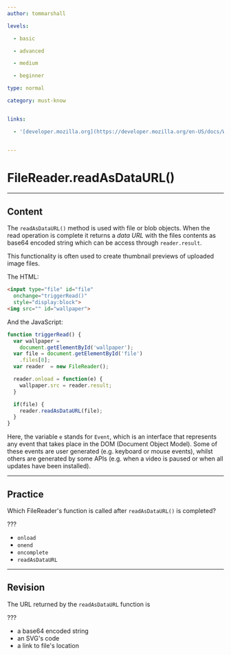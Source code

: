 ```yaml
---
author: tommarshall

levels:

  - basic

  - advanced

  - medium

  - beginner

type: normal

category: must-know


links:

  - '[developer.mozilla.org](https://developer.mozilla.org/en-US/docs/Web/API/FileReader/readAsDataURL){website}'


---
```


# FileReader.readAsDataURL()

---
## Content

The `readAsDataURL()` method is used with file or blob objects. When the read operation is complete it returns a *data URL* with the files contents as base64 encoded string which can be access through `reader.result`.

This functionality is often used to create thumbnail previews of uploaded image files.

The HTML:
```html
<input type="file" id="file"
  onchange="triggerRead()"
  style="display:block">
<img src="" id="wallpaper">
```
And the JavaScript:
```JavaScript
function triggerRead() {
  var wallpaper =
    document.getElementById('wallpaper');
  var file = document.getElementById('file')
    .files[0];
  var reader  = new FileReader();

  reader.onload = function(e) {
    wallpaper.src = reader.result;
  }

  if(file) {
    reader.readAsDataURL(file);
  }
}
```

Here, the variable `e` stands for `Event`, which is an interface that represents any event that takes place in the DOM (Document Object Model). Some of these events are user generated (e.g. keyboard or mouse events), whilst others are generated by some APIs (e.g. when a video is paused or when all updates have been installed).

---
## Practice

Which FileReader's function is called after `readAsDataURL()` is completed?

???


* `onload`
* `onend`
* `oncomplete`
* `readAsDataURL`

---
## Revision

The URL returned by the `readAsDataURL` function is

???


* a base64 encoded string
* an SVG's code
* a link to file's location

